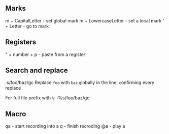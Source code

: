## Marks
m + CapitalLetter - set global mark
m + LowercaseLetter - set a local mark
' + Letter - go to mark

## Registers
" + number + p - paste from a register

## Search and replace
:s/foo/baz/gc
Replace `foo` with `baz` `g`lobally in the line, `c`onfirming every replace

For full file prefix with `%`:
:%s/foo/baz/gc

## Macro
qa - start recording into a
q - finish recroding
@a - play a
